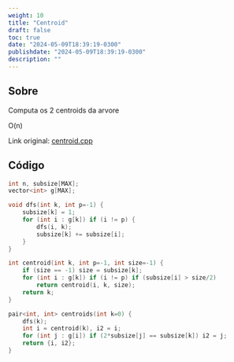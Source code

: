 ```yaml
---
weight: 10
title: "Centroid"
draft: false
toc: true
date: "2024-05-09T18:39:19-0300"
publishdate: "2024-05-09T18:39:19-0300"
description: ""
---
```


## Sobre
 Computa os 2 centroids da arvore



 O(n)



Link original: [centroid.cpp](https://github.com/brunomaletta/Biblioteca/tree/master/Codigo/Grafos/centroid.cpp)

## Código
```cpp
int n, subsize[MAX];
vector<int> g[MAX];

void dfs(int k, int p=-1) {
	subsize[k] = 1;
	for (int i : g[k]) if (i != p) {
		dfs(i, k);
		subsize[k] += subsize[i];
	}
}

int centroid(int k, int p=-1, int size=-1) {
	if (size == -1) size = subsize[k];
	for (int i : g[k]) if (i != p) if (subsize[i] > size/2)
		return centroid(i, k, size);
	return k;
}

pair<int, int> centroids(int k=0) {
	dfs(k);
	int i = centroid(k), i2 = i;
	for (int j : g[i]) if (2*subsize[j] == subsize[k]) i2 = j;
	return {i, i2};
}
```
